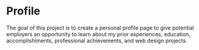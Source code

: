 # Profile
 The goal of this project is to create a personal profile page to give potential employers an opportunity to learn about my prior experiences, education, accomplishiments, professional achievements, and web design projects.
